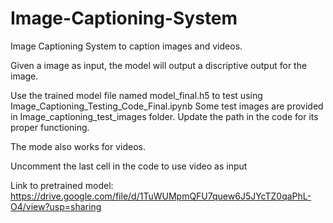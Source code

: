 # Image-Captioning-System
Image Captioning System to caption images and videos.

Given a image as input, the model will output a discriptive output for the image.

Use the trained model file named model_final.h5 to test using Image_Captioning_Testing_Code_Final.ipynb Some test images are provided in Image_captioning_test_images folder. Update the path in the code for its proper functioning.

The mode also works for videos. 

Uncomment the last cell in the code to use video as input

Link to pretrained model: https://drive.google.com/file/d/1TuWUMpmQFU7quew6J5JYcTZ0qaPhL-O4/view?usp=sharing
